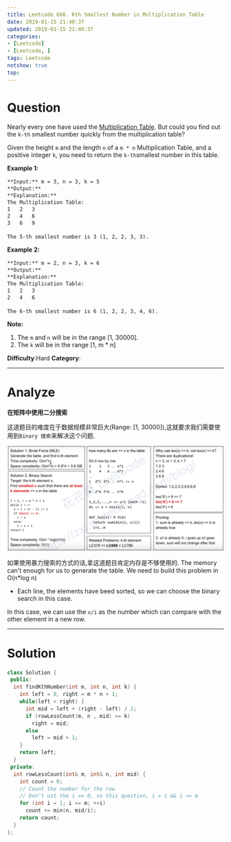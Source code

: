 ```yaml
---
title: Leetcode 668. Kth Smallest Number in Multiplication Table
date: 2019-01-15 21:40:37
updated: 2019-01-15 21:40:37
categories: 
- [Leetcode]
- [Leetcode, ]
tags: Leetcode
notshow: true
top:
---
```


# Question

Nearly every one have used the  [Multiplication Table](https://en.wikipedia.org/wiki/Multiplication_table). But could you find out the  `k-th`  smallest number quickly from the multiplication table?

Given the height  `m`  and the length  `n`  of a  `m * n`  Multiplication Table, and a positive integer  `k`, you need to return the  `k-th`smallest number in this table.

**Example 1:**  

```
**Input:** m = 3, n = 3, k = 5
**Output:** 
**Explanation:** 
The Multiplication Table:
1	2	3
2	4	6
3	6	9

The 5-th smallest number is 3 (1, 2, 2, 3, 3).
```

**Example 2:**  

```
**Input:** m = 2, n = 3, k = 6
**Output:** 
**Explanation:** 
The Multiplication Table:
1	2	3
2	4	6

The 6-th smallest number is 6 (1, 2, 2, 3, 4, 6).
```

**Note:**  

1.  The  `m`  and  `n`  will be in the range [1, 30000].
2.  The  `k`  will be in the range [1, m * n]

**Difficulty**:Hard
**Category**:

<!-- more -->

------------

# Analyze

**在矩阵中使用二分搜索**

这道题目的难度在于数据规模非常巨大(Range: [1, 30000]),这就要求我们需要使用到`Binary 搜索`来解决这个问题.

![](/images/in-post/2019-01-15-Leetcode-668-Kth-Smallest-Number-in-Multiplication-Table/2019-01-15-21-45-16.png)

如果使用暴力搜索的方式的话,拿这道题目肯定内存是不够使用的. The memory can't enough for us to generate the table. We need to build this problem in O(n*log n)

- Each line, the elements have beed sorted, so we can choose the binary search in this case.

In this case, we can use the `x/i` as the number which can compare with the other element in a new row.

------------

# Solution

```cpp
class Solution {
 public:
  int findKthNumber(int m, int n, int k) {
    int left = 0, right = m * n + 1;
    while(left < right) {
      int mid = left + (right - left) / 2;
      if (rowLessCount(m, n , mid) >= k)
        right = mid;
      else
        left = mid + 1;
    }
    return left;
  }
 private:
  int rowLessCount(int& m, int& n, int mid) {
    int count = 0;
    // Count the number for the row
    // Don't ust the i == 0, so this question, i = 1 && i <= m
    for (int i = 1; i <= m; ++i) 
      count += min(n, mid/i);
    return count;
  }
};
```

<!-- 
------------

# Leetcode Question Summary


------------ -->
